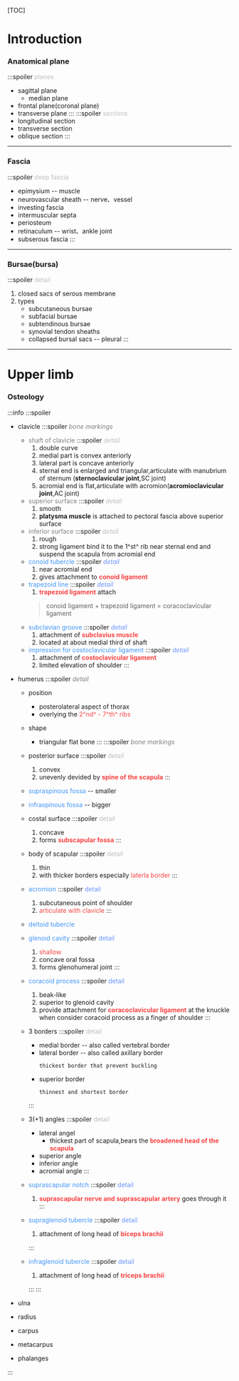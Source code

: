 [TOC]

<style>
.blue {
  color: #4396F9;
}
.red {
    color: #F94343;
}
.green {
    color: #00F312;
}
.purple {
    color: #753CE9;
}
.orange {
    color: #F9973B;
}
.gray {
    color: #BEBEBE;
}
.light-blue {
    color: #6992FF;
}
.dark-gray {
    color: #808080;
}
</style>

# Introduction

### Anatomical plane
:::spoiler <span class="gray">planes</span>
- sagittal plane
    - median plane
- frontal plane(coronal plane)
- transverse plane
:::
:::spoiler <span class="gray">sections</span>
- longitudinal section
- transverse section
- oblique section
:::
---
### Fascia
:::spoiler <span class="gray">deep fascia</span>
- epimysium -- muscle
- neurovascular sheath -- nerve、vessel
- investing fascia
- intermuscular septa
- periosteum
- retinaculum -- wrist、ankle joint
- subserous fascia
:::
---
### Bursae(bursa) 
:::spoiler <span class="gray">detail</span>
1. closed sacs of serous membrane
2. types
    - subcutaneous bursae
    - subfacial bursae
    - subtendinous bursae
    - synovial tendon sheaths
    - collapsed bursal sacs -- pleural
:::
---


# Upper limb

### Osteology
:::info
:::spoiler <span></span>
- clavicle
    :::spoiler <span class="dark-gray">*bone markings*</span>
  - <span class="dark-gray">shaft of clavicle</span>
    :::spoiler <span class="gray">*detail*</span>
    1. double curve
    2. medial part is convex anteriorly
    3. lateral part is concave anteriorly
    4. sternal end is enlarged and triangular,articulate with manubrium of sternum (**sternoclavicular joint**,SC joint)
    5. acromial end is flat,articulate with acromion(**acromioclavicular joint**,AC joint)
  - <span class="dark-gray">superior surface</span>
    :::spoiler <span class="gray">*detail*</span>
    1. smooth
    2. **platysma muscle** is attached to pectoral fascia above superior surface
  - <span class="dark-gray">inferior surface </span>
    :::spoiler <span class="gray">*detail*</span>
    1. rough
    2. strong ligament bind it to the 1^st^ rib near sternal end and suspend the scapula from acromial end
  - <span class="blue">conoid tubercle</span>
    :::spoiler <span class="light-blue">*detail*</span>
    1. near acromial end
    2. gives attachment to <span class="red">**conoid ligament**</span>
  - <span class="blue">trapezoid line</span>
    :::spoiler <span class="light-blue">*detail*</span>
    1. <span class="red">**trapezoid ligament**</span> attach
    > conoid ligament + trapezoid ligament = coracoclavicular ligament
  - <span class="blue">subclavian groove</span>
    :::spoiler <span class="light-blue">*detail*</span>
    1. attachment of <span class="red">**subclavius muscle**</span>
    2. located at about medial third of shaft
  - <span class="blue">impression for costoclavicular ligament</span>
    :::spoiler <span class="light-blue">*detail*</span>
    1. attachment of <span class="red">**costoclavicular ligament**</span>
    2. limited elevation of shoulder
    :::
- humerus
    :::spoiler <span class="dark-gray">*detail*</span>
    - position
        - posterolateral aspect of thorax
        - overlying the <span class="red">2^nd^ - 7^th^ ribs</span>
    - shape
        - triangular flat bone
    :::
    :::spoiler <span class="dark-gray">*bone markings*</span>
    - posterior surface
        :::spoiler <span class="gray">detail</span>
        1. convex
        2. unevenly devided by <span class="red">**spine of the scapula**</span>
        :::
    - <span class="blue">supraspinous fossa</span> -- smaller
    - <span class="blue">infraspinous fossa</span> -- bigger
    - costal surface 
        :::spoiler <span class="gray">detail</span>
        1. concave
        2. forms <span class="red">**subscapular fossa**</span>
        :::
    - body of scapular
        :::spoiler <span class="gray">detail</span>
        1. thin
        2. with thicker borders especially <span class="red">laterla border</span>
        :::
    - <span class="blue">acromion</span>
        :::spoiler <span class="light-blue">detail</span>
        1. subcutaneous point of shoulder
        2. <span class="red">articulate with clavicle</span>
        :::
    - <span class="blue">deltoid tubercle</span>
    - <span class="blue">glenoid cavity</span>
        :::spoiler <span class="light-blue">detail</span>
        1. <span class="red">shallow</span>
        2. concave oral fossa
        3. forms glenohumeral joint
        :::
    - <span class="blue">coracoid process</span>
        :::spoiler <span class="light-blue">detail</span>
        1. beak-like
        2. superior to glenoid cavity
        3. provide attachment for <span class="red">**coracoclavicular ligament**</span> at the knuckle when consider coracoid process as a finger of shoulder
        :::
    - 3 borders
        :::spoiler <span class="gray">detail</span>
        - medial border -- also called vertebral border
        - lateral border -- also called axillary border
            ```
            thickest border that prevent buckling
            ```
        - superior border
            ```
            thinnest and shortest border
            ```
        :::
    - 3(+1) angles
        :::spoiler <span class="gray">detail</span>
        - lateral angel
            - thickest part of scapula,bears the <span class="red">**broadened head of the scapula**</span>
        - superior angle
        - inferior angle
        - acromial angle
        ::: 
    - <span class="blue">suprascapular notch</span>
        :::spoiler <span class="light-blue">detail</span>
        1. <span class="red">**suprascapular nerve and suprascapular artery**</span> goes through it
        :::
    - <span class="blue">supraglenoid tubercle</span>
        :::spoiler <span class="light-blue">detail</span>
        1. attachment of long head of <span class="red">**biceps brachii**</span>
        
        :::
    - <span class="blue">infraglenoid tubercle</span>
        :::spoiler <span class="light-blue">detail</span>
        1. attachment of long head of <span class="red">**triceps brachii**</span>
        
        :::
    :::
- ulna
    

- radius
- carpus
- metacarpus
- phalanges

:::